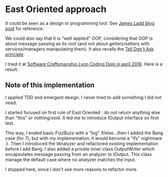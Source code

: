 # East Oriented approach

It could be seen as a design or programming tool. See [James Ladd blog post](http://jamesladdcode.com/?p=12) for reference.

We could also say that it is "well applied" OOP, considering that OOP is about message passing as its root (and not about getters/setters with services/managers manipulating them). It also recalls the [Tell Don't Ask principle](http://martinfowler.com/bliki/TellDontAsk.html).

I tried it at [Software Craftsmanship Lyon Coding Dojo in april 2016](http://www.meetup.com/fr-FR/Software-Craftsmanship-Lyon/events/230319693/). Here is a result.

## Note of this implementation

I applied TDD and emergent design. I never tried to add something I did not need.

I started focused on first rule of East Oriented : do not return anything else than "this" or nothing/void. It led me to introduce IOutput interface on first test.

This way, I ended basic FizzBuzz with a "big" if/else...then I added the Bang case (for 7), but with my implementation, it would become a "ifs" nightmare :).
Then I introduced the IAnalyzer and refactored existing implementation before I add Bang. 
I also added a private inner class OutputWriter which encapsulates message passing from an analyzer to IOutput. This class manage the default case where no analyzer matches the input.

I stopped here, since I don't see more reasons to refactor more.